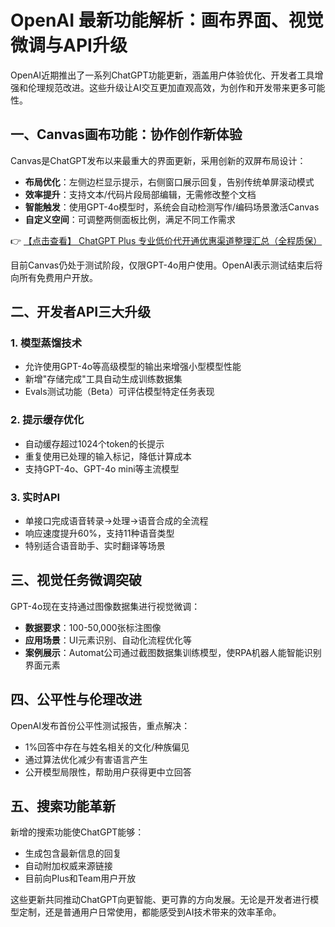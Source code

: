 # OpenAI 最新功能解析：画布界面、视觉微调与API升级

OpenAI近期推出了一系列ChatGPT功能更新，涵盖用户体验优化、开发者工具增强和伦理规范改进。这些升级让AI交互更加直观高效，为创作和开发带来更多可能性。

## 一、Canvas画布功能：协作创作新体验

Canvas是ChatGPT发布以来最重大的界面更新，采用创新的双屏布局设计：

- **布局优化**：左侧边栏显示提示，右侧窗口展示回复，告别传统单屏滚动模式
- **效率提升**：支持文本/代码片段局部编辑，无需修改整个文档
- **智能触发**：使用GPT-4o模型时，系统会自动检测写作/编码场景激活Canvas
- **自定义空间**：可调整两侧面板比例，满足不同工作需求

👉 [【点击查看】 ChatGPT Plus 专业低价代开通优惠渠道整理汇总（全程质保）](https://bit.ly/DaiKai)

目前Canvas仍处于测试阶段，仅限GPT-4o用户使用。OpenAI表示测试结束后将向所有免费用户开放。

## 二、开发者API三大升级

### 1. 模型蒸馏技术
- 允许使用GPT-4o等高级模型的输出来增强小型模型性能
- 新增"存储完成"工具自动生成训练数据集
- Evals测试功能（Beta）可评估模型特定任务表现

### 2. 提示缓存优化
- 自动缓存超过1024个token的长提示
- 重复使用已处理的输入标记，降低计算成本
- 支持GPT-4o、GPT-4o mini等主流模型

### 3. 实时API
- 单接口完成语音转录→处理→语音合成的全流程
- 响应速度提升60%，支持11种语音类型
- 特别适合语音助手、实时翻译等场景

## 三、视觉任务微调突破

GPT-4o现在支持通过图像数据集进行视觉微调：

- **数据要求**：100-50,000张标注图像
- **应用场景**：UI元素识别、自动化流程优化等
- **案例展示**：Automat公司通过截图数据集训练模型，使RPA机器人能智能识别界面元素

## 四、公平性与伦理改进

OpenAI发布首份公平性测试报告，重点解决：

- 1%回答中存在与姓名相关的文化/种族偏见
- 通过算法优化减少有害语言产生
- 公开模型局限性，帮助用户获得更中立回答

## 五、搜索功能革新

新增的搜索功能使ChatGPT能够：

- 生成包含最新信息的回复
- 自动附加权威来源链接
- 目前向Plus和Team用户开放

这些更新共同推动ChatGPT向更智能、更可靠的方向发展。无论是开发者进行模型定制，还是普通用户日常使用，都能感受到AI技术带来的效率革命。